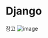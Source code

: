 # Django
장고
![image](https://github.com/user-attachments/assets/86a9c9fd-54a8-4ec9-9c9c-5447302bacb7)
